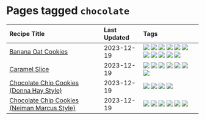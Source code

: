 # Pages tagged `chocolate`

|Recipe Title|Last Updated|Tags
|:---|:---|:---|
|[Banana Oat Cookies](../recipes/bananaoatcookies.md)|2023-12-19|[![](https://img.shields.io/badge/tag-baked-062ab)](../tags/baked.md) [![](https://img.shields.io/badge/tag-breakfast-9d5b24)](../tags/breakfast.md) [![](https://img.shields.io/badge/tag-chocolate-517a72)](../tags/chocolate.md) [![](https://img.shields.io/badge/tag-coffee-e5c1d4)](../tags/coffee.md) [![](https://img.shields.io/badge/tag-dessert-1754e4)](../tags/dessert.md) [![](https://img.shields.io/badge/tag-easy-13fda6)](../tags/easy.md) [![](https://img.shields.io/badge/tag-great-4d35f9)](../tags/great.md) [![](https://img.shields.io/badge/tag-healthy-4a3565)](../tags/healthy.md) [![](https://img.shields.io/badge/tag-snack-6a156e)](../tags/snack.md) [![](https://img.shields.io/badge/tag-vegan-94b8ca)](../tags/vegan.md) [![](https://img.shields.io/badge/tag-vegetarian-bb15fd)](../tags/vegetarian.md)|
|[Caramel Slice](../recipes/caramelslice.md)|2023-12-19|[![](https://img.shields.io/badge/tag-amazing-c6d429)](../tags/amazing.md) [![](https://img.shields.io/badge/tag-baked-062ab)](../tags/baked.md) [![](https://img.shields.io/badge/tag-chocolate-517a72)](../tags/chocolate.md) [![](https://img.shields.io/badge/tag-dairy-10cdd6)](../tags/dairy.md) [![](https://img.shields.io/badge/tag-dessert-1754e4)](../tags/dessert.md) [![](https://img.shields.io/badge/tag-long_prep_time-6984a1)](../tags/long_prep_time.md) [![](https://img.shields.io/badge/tag-vegetarian-bb15fd)](../tags/vegetarian.md)|
|[Chocolate Chip Cookies (Donna Hay Style)](../recipes/chocolatechipcookiesdonnahay.md)|2023-12-19|[![](https://img.shields.io/badge/tag-baked-062ab)](../tags/baked.md) [![](https://img.shields.io/badge/tag-chocolate-517a72)](../tags/chocolate.md) [![](https://img.shields.io/badge/tag-dairy-10cdd6)](../tags/dairy.md) [![](https://img.shields.io/badge/tag-dessert-1754e4)](../tags/dessert.md)|
|[Chocolate Chip Cookies (Neiman Marcus Style)](../recipes/chocolatechipcookiesneimanmarcus.md)|2023-12-19|[![](https://img.shields.io/badge/tag-amazing-c6d429)](../tags/amazing.md) [![](https://img.shields.io/badge/tag-baked-062ab)](../tags/baked.md) [![](https://img.shields.io/badge/tag-chocolate-517a72)](../tags/chocolate.md) [![](https://img.shields.io/badge/tag-coffee-e5c1d4)](../tags/coffee.md) [![](https://img.shields.io/badge/tag-dairy-10cdd6)](../tags/dairy.md) [![](https://img.shields.io/badge/tag-dessert-1754e4)](../tags/dessert.md)|